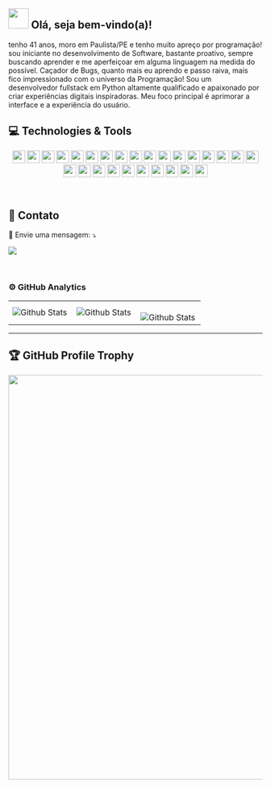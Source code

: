 <span>

## <img src="https://i.imgur.com/0hdZ65D.gif" width="40px"> Olá, seja bem-vindo(a)!</h2>

</span>
<p align="start">  
tenho 41 anos, moro em Paulista/PE e tenho muito apreço por programação! sou iniciante no desenvolvimento de Software, bastante proativo, sempre buscando aprender e me aperfeiçoar em alguma linguagem na medida do possível.
Caçador de Bugs, quanto mais eu aprendo e passo raiva, mais fico impressionado com o universo da Programação!
Sou um desenvolvedor fullstack em Python altamente qualificado e apaixonado por criar experiências digitais inspiradoras. Meu foco principal é aprimorar a interface e a experiência do usuário.

 </p>

## 💻 Technologies & Tools

<p align="center">
<img src="https://img.shields.io/badge/-Python-%23276DC3?style=flat-square&logo=Python&logoColor=ffdd54" height="25"/>
<img src="https://img.shields.io/badge/-Javascript-yellow?style=flat-square&logo=javascript&logoColor=black" height="25"/>
<img src="https://img.shields.io/badge/-Css3-%231572B6?style=flat-square&logo=Css3&logoColor=white" height="25"/>
<img src="https://img.shields.io/badge/-Blender-%23F5792A?style=flat-square&logo=Blender&logoColor=white" height="25"/> 
<img src="https://img.shields.io/badge/-Kotlin-black?style=flat-square&logo=Kotlin&logoColor=white" height="25"/>
<img src="https://img.shields.io/badge/-Sqlite-gray?style=flat-square&logo=Sqlite&logoColor=light_blue" height="25"/>
<img src="https://img.shields.io/badge/-Json-black?style=flat-square&logo=Json&logoColor=white" height="25"/>
<img src="https://img.shields.io/badge/-Html5-%23E34F26?style=flat-square&logo=Html5&logoColor=white" height="25"/>
<img src="https://img.shields.io/badge/-BootStrap-%238511FA?style=flat-square&logo=Bootstrap&logoColor=white" height="25"/>
<img src="https://img.shields.io/badge/-Jquery-%230769AD?style=flat-square&logo=Jquery&logoColor=white" height="25"/>
<img src="https://img.shields.io/badge/-Django-%23092E20?style=flat-square&logo=Django&logoColor=white" height="25"/>
<img src="https://img.shields.io/badge/-Xcode-%007ACC?style=flat-square&logo=Xcode&logoColor=white" height="25"/>
<img src="https://img.shields.io/badge/-Swift-orange?style=flat-square&logo=Swift&logoColor=white" height="25"/>
<img src="https://img.shields.io/badge/-Krita-purple?style=flat-square&logo=Krita&logoColor=white" height="25"/>
<img src="https://img.shields.io/badge/-Sass-%23007ACC?style=flat-square&logo=Sass&logoColor=white" height="25"/>
<img src="https://img.shields.io/badge/-Gulp-%23CF4647?style=flat-square&logo=Gulp&logoColor=white" height="25"/>
<img src="https://img.shields.io/badge/-Less-%2B4C80?style=flat-square&logo=Less&logoColor=white" height="25"/>
<img src="https://img.shields.io/badge/-Grunt-%23007ACC?style=flat-square&logo=Grunt&logoColor=white" height="25"/>
<img src="https://img.shields.io/badge/-Ajax-%23007ACC?style=flat-square&logo=Ajax&logoColor=white" height="25"/>
<img src="https://img.shields.io/badge/-Typecript-%23007ACC?style=flat-square&logo=typescript&logoColor=white" height="25"/>
<img src="https://img.shields.io/badge/-Vuejs-%23217346?style=flat-square&logo=Vuedotjs&logoColor=white" height="25"/>
<img src="https://img.shields.io/badge/-React-%2320232a?style=flat-square&logo=React&logoColor=white" height="25"/>
<img src="https://img.shields.io/badge/-Redux-%23593d88?style=flat-square&logo=Redux&logoColor=white" height="25"/>
<img src="https://img.shields.io/badge/-Cypress-%23217346?style=flat-square&logo=Cypress&logoColor=white" height="25"/>
<img src="https://img.shields.io/badge/-Docker-%23217346?style=flat-square&logo=Docker&logoColor=white" height="25"/>
<img src="https://img.shields.io/badge/-Vercel-%23000000?style=flat-square&logo=Vercel&logoColor=white" height="25"/>
<img src="https://img.shields.io/badge/-Vscode-%20Code-0078d7?style=flat-square&logo=Vscode&logoColor=white" height="25"/>
 
</p>
<br>

## 💼 Contato
<p align="start">
  
  💌 Envie uma mensagem: ⤵️
  
</p>
<p align="start">  
  <a href="https://www.linkedin.com/in/rcouto/" alt="Linkedin">
  <img src="https://img.shields.io/badge/-Linkedin-0e76a8?style=flat-square&logo=Linkedin&logoColor=white&link=https://www.linkedin.com/in/rcouto/" /></a>
</p>

<br>

### ⚙️ GitHub Analytics

<table>
  <tr>
    <td>
      <img
        align="left"
        src="https://github-readme-stats.vercel.app/api?username=rcouto&theme=dark&hide_border=false&include_all_commits=true"
        alt="Github Stats"
      />
    </td>
    <td>
      <img
        align="left"
        src="https://github-readme-stats.vercel.app/api/top-langs/?username=rcouto&theme=dark&hide_border=false&include_all_commits=true&count_private=true&layout=compact"
        alt="Github Stats"
      />
    </td>
    <td>
      <br />
      <img
        align="left"
        src="https://github-readme-streak-stats.herokuapp.com/?user=rcouto&theme=dark&hide_border=false"
        alt="Github Stats"
      />
    </td>
  </tr>
</table>

--- 

## 🏆 GitHub Profile Trophy

<p align="center">
  <a
    href="https://github.com/ryo-ma/github-profile-trophy"
    title="repositório de troféus"
  >
    <img
      width="800"
      src="https://github-profile-trophy.vercel.app/?username=rcouto&column=8&theme=darkhub&no-frame=true&no-bg=true"
    />
  </a>
</p>
